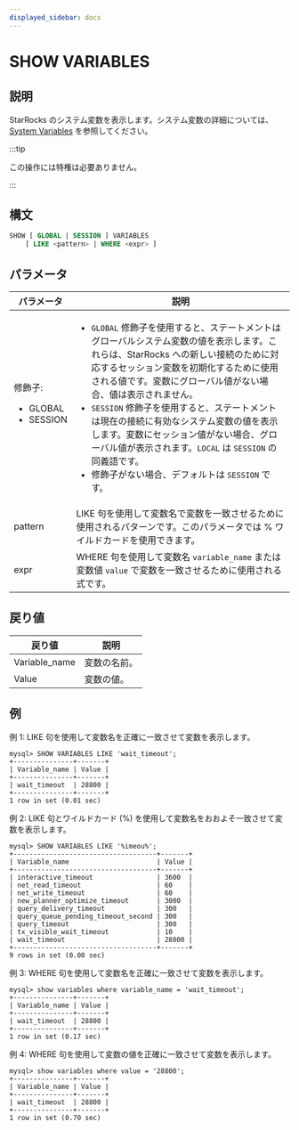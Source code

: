 ```yaml
---
displayed_sidebar: docs
---
```


# SHOW VARIABLES

## 説明

StarRocks のシステム変数を表示します。システム変数の詳細については、[System Variables](../../../System_variable.md) を参照してください。

:::tip

この操作には特権は必要ありません。

:::

## 構文

```SQL
SHOW [ GLOBAL | SESSION ] VARIABLES
    [ LIKE <pattern> | WHERE <expr> ]
```

## パラメータ

| **パラメータ**          | **説明**                                              |
| ---------------------- | ------------------------------------------------------------ |
| 修飾子:<ul><li>GLOBAL</li><li>SESSION</li></ul> | <ul><li>`GLOBAL` 修飾子を使用すると、ステートメントはグローバルシステム変数の値を表示します。これらは、StarRocks への新しい接続のために対応するセッション変数を初期化するために使用される値です。変数にグローバル値がない場合、値は表示されません。</li><li>`SESSION` 修飾子を使用すると、ステートメントは現在の接続に有効なシステム変数の値を表示します。変数にセッション値がない場合、グローバル値が表示されます。`LOCAL` は `SESSION` の同義語です。</li><li>修飾子がない場合、デフォルトは `SESSION` です。</li></ul> |
| pattern                | LIKE 句を使用して変数名で変数を一致させるために使用されるパターンです。このパラメータでは % ワイルドカードを使用できます。 |
| expr                   | WHERE 句を使用して変数名 `variable_name` または変数値 `value` で変数を一致させるために使用される式です。 |

## 戻り値

| **戻り値**    | **説明**            |
| ------------- | -------------------------- |
| Variable_name | 変数の名前。  |
| Value         | 変数の値。 |

## 例

例 1: LIKE 句を使用して変数名を正確に一致させて変数を表示します。

```Plain
mysql> SHOW VARIABLES LIKE 'wait_timeout';
+---------------+-------+
| Variable_name | Value |
+---------------+-------+
| wait_timeout  | 28800 |
+---------------+-------+
1 row in set (0.01 sec)
```

例 2: LIKE 句とワイルドカード (%) を使用して変数名をおおよそ一致させて変数を表示します。

```Plain
mysql> SHOW VARIABLES LIKE '%imeou%';
+------------------------------------+-------+
| Variable_name                      | Value |
+------------------------------------+-------+
| interactive_timeout                | 3600  |
| net_read_timeout                   | 60    |
| net_write_timeout                  | 60    |
| new_planner_optimize_timeout       | 3000  |
| query_delivery_timeout             | 300   |
| query_queue_pending_timeout_second | 300   |
| query_timeout                      | 300   |
| tx_visible_wait_timeout            | 10    |
| wait_timeout                       | 28800 |
+------------------------------------+-------+
9 rows in set (0.00 sec)
```

例 3: WHERE 句を使用して変数名を正確に一致させて変数を表示します。

```Plain
mysql> show variables where variable_name = 'wait_timeout';
+---------------+-------+
| Variable_name | Value |
+---------------+-------+
| wait_timeout  | 28800 |
+---------------+-------+
1 row in set (0.17 sec)
```

例 4: WHERE 句を使用して変数の値を正確に一致させて変数を表示します。

```Plain
mysql> show variables where value = '28800';
+---------------+-------+
| Variable_name | Value |
+---------------+-------+
| wait_timeout  | 28800 |
+---------------+-------+
1 row in set (0.70 sec)
```